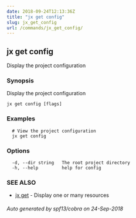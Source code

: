 ```yaml
---
date: 2018-09-24T12:13:36Z
title: "jx get config"
slug: jx_get_config
url: /commands/jx_get_config/
---
```

## jx get config

Display the project configuration

### Synopsis

Display the project configuration

```
jx get config [flags]
```

### Examples

```
  # View the project configuration
  jx get config
```

### Options

```
  -d, --dir string   The root project directory
  -h, --help         help for config
```

### SEE ALSO

* [jx get](/commands/jx_get/)	 - Display one or many resources

###### Auto generated by spf13/cobra on 24-Sep-2018
